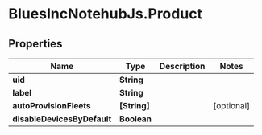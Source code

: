 # BluesIncNotehubJs.Product

## Properties

Name | Type | Description | Notes
------------ | ------------- | ------------- | -------------
**uid** | **String** |  | 
**label** | **String** |  | 
**autoProvisionFleets** | **[String]** |  | [optional] 
**disableDevicesByDefault** | **Boolean** |  | 


